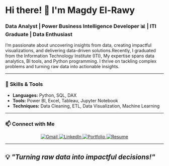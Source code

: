 # Hi there! 👋 I'm Magdy El-Rawy  

### Data Analyst | Power Business Intelligence Developer 📊 | ITI Graduate | Data Enthusiast  

I’m passionate about uncovering insights from data, creating impactful visualizations, and delivering data-driven solutions.Recently, I graduated from the Information Technology Institute (ITI), My expertise spans data analytics, BI tools, and Python programming. I thrive on tackling complex problems and turning raw data into actionable insights.  

---

### 🔧 **Skills & Tools**  
- **Languages:** Python, SQL, DAX  
- **Tools:** Power BI, Excel, Tableau, Jupyter Notebook  
- **Techniques:** Data Cleaning, ETL, Data Visualization, Machine Learning  

---

### 📫 **Connect with Me**  
<div align="center">
  <a href="mailto:your-email@gmail.com" target="_blank">
    <img src="https://img.shields.io/badge/GMAIL-D14836?style=for-the-badge&logo=gmail&logoColor=white" alt="Gmail"/>
  </a>
  <a href="https://www.linkedin.com/in/your-linkedin" target="_blank">
    <img src="https://img.shields.io/badge/LINKEDIN-0077B5?style=for-the-badge&logo=linkedin&logoColor=white" alt="LinkedIn"/>
  </a>
  <a href="https://your-portfolio-url.com" target="_blank">
    <img src="https://img.shields.io/badge/PORTFOLIO-4CAF50?style=for-the-badge&logo=portfolio&logoColor=white" alt="Portfolio"/>
  </a>
  <a href="https://your-resume-url.com" target="_blank">
    <img src="https://img.shields.io/badge/RESUME-0077B5?style=for-the-badge&logo=resume&logoColor=white" alt="Resume"/>
  </a>
</div>

---

## 💡 *"Turning raw data into impactful decisions!"*  
